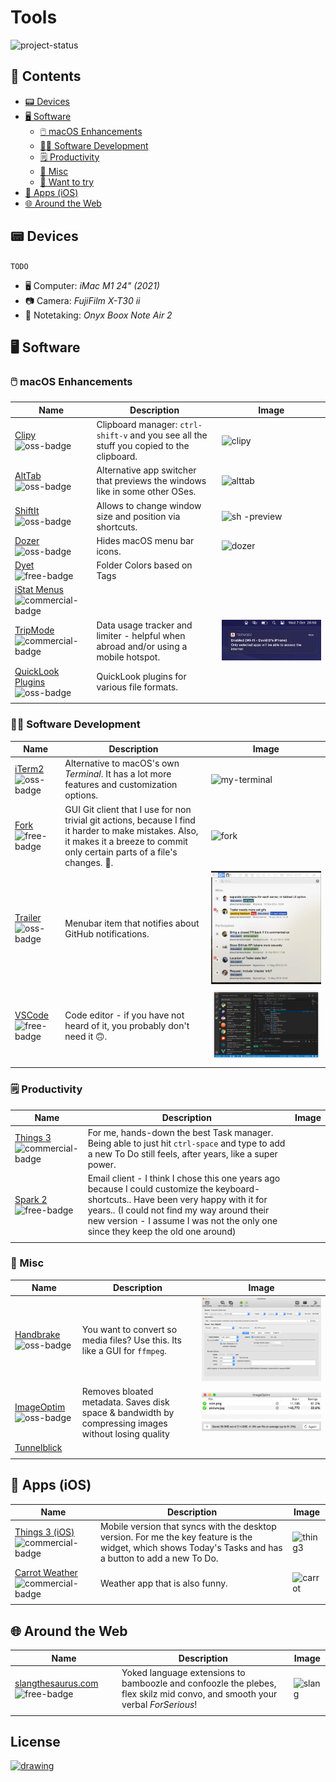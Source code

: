 
<!-- markdownlint-disable -->

<p align="center">
  <!-- github-banner-start -->
    <h1>Tools</h1>
  <!-- github-banner-end -->
</p>

<!-- markdownlint-restore -->

![project-status](https://img.shields.io/badge/Status-%20Under%20Construction-yellow.svg)
<!-- tag definitions -->
<!-- usage: ![mytag]  https://shields.io/badges -->

[oss-badge]: https://img.shields.io/badge/pricing-open--source-green
[free-badge]: https://img.shields.io/badge/pricing-free-yellow
[commercial-badge]: https://img.shields.io/badge/pricing-commercial-orange

<h2>📒 Contents</h2>

- [📟 Devices](#-devices)
- [🖥️ Software](#️-software)
  - [🖱️ macOS Enhancements](#️-macos-enhancements)
  - [🧑‍💻 Software Development](#-software-development)
  - [🗒️ Productivity](#️-productivity)
  - [🤖 Misc](#-misc)
  - [🤔 Want to try](#-want-to-try)
- [📱 Apps (iOS)](#-apps-ios)
- [🌐 Around the Web](#-around-the-web)

<!-- TODO: use more funny words https://www.slangthesaurus.com/synonyms/excited  -->

## 📟 Devices

`TODO`

- 🖥️ Computer: _iMac M1 24" (2021)_
- 📷 Camera: _FujiFilm X-T30 ii_
- 📓 Notetaking: _Onyx Boox Note Air 2_

## 🖥️ Software

### 🖱️ macOS Enhancements

<!-- TODO: check out https://github.com/jaywcjlove/awesome-mac  -->
<!-- ![macos-badge] -->

| Name                                                                                 | Description                                                                              | Image                                                                                                                                                                                                                                                                                            |
|--------------------------------------------------------------------------------------|------------------------------------------------------------------------------------------|--------------------------------------------------------------------------------------------------------------------------------------------------------------------------------------------------------------------------------------------------------------------------------------------------|
| [Clipy](https://github.com/Clipy/Clipy)          ![oss-badge]                        | Clipboard manager: `ctrl-shift-v` and you see all the stuff you copied to the clipboard. | ![clipy](https://camo.githubusercontent.com/31f607d2a5e474e8eae4fa4f8bf3a301339900534b6f63bd5e3f52a3c9d0517c/687474703a2f2f636c6970792d6170702e636f6d2f696d672f73637265656e73686f74312e706e67)                                                                                                   |
| [AltTab](https://github.com/lwouis/alt-tab-macos)![oss-badge]                        | Alternative app switcher that previews the windows like in some other OSes.              | ![alttab](https://alt-tab-macos.netlify.app/public/demo/frontpage.jpg)                                                                                                                                                                                                                           |
| [ShiftIt](https://github.com/fikovnik/ShiftIt)   ![oss-badge]                        | Allows to change window size and position via shortcuts.                                 | <div><img src="https://camo.githubusercontent.com/36e3010c2161e2ebafaac4dad0e49029bb3faa63913c34a0c350c2a0b0a86078/68747470733a2f2f7261772e6769746875622e636f6d2f66696b6f766e696b2f536869667449742f646576656c6f702f617274776f726b2f536869667449742e706e67" alt="sh -preview" width="100"/></div> |
| [Dozer](https://github.com/Mortennn/Dozer)       ![oss-badge]                        | Hides macOS menu bar icons.                                                              | ![dozer](https://github.com/Mortennn/Dozer/raw/master/Stuff/demo.gif)                                                                                                                                                                                                                            |
| [Dyet](https://inchman.gumroad.com/l/Dyet)              ![free-badge]                        | Folder Colors based on Tags                                                                         |                                                                                                                                                                                                                      |
| [iStat Menus](https://bjango.com/mac/istatmenus/) ![commercial-badge]                |                                                                                          |                                                                                                                                                                                                                                                                                                  |
| [TripMode](https://tripmode.ch)                  ![commercial-badge]                 | Data usage tracker and limiter - helpful when abroad and/or using a mobile hotspot.      | ![trip](./assets/automatically-connect.png.webp)                                                                                                                                                                                                                                                 |
| [QuickLook Plugins](https://github.com/sindresorhus/quick-look-plugins) ![oss-badge] | QuickLook plugins for various file formats.                                              |                                                                                                                                                                                                                                                                                                  |
|                                                                                      |                                                                                          |                                                                                                                                                                                                                                                                                                  |

<!-- | Apple Keychain                                    | Password manager by Apple.                                                          |                                                                                                                                                                                                                                                        | ![commercial-badge] |
| Apple HideMyEmail                                 | Apple's email privacy feature.                                                      |                                                                                                                                                                                                                                                        | ![commercial-badge] | -->

### 🧑‍💻 Software Development

| Name                                                             | Description                                                                                                                                                                              | Image                                                                                                           |
|------------------------------------------------------------------|------------------------------------------------------------------------------------------------------------------------------------------------------------------------------------------|-----------------------------------------------------------------------------------------------------------------|
| [iTerm2](https://iterm2.com)             ![oss-badge]            | Alternative to macOS's own _Terminal_. It has a lot more features and customization options.                                                                                             | ![my-terminal](https://github.com/MultifokalHirn/.dotfiles/assets/7870758/ec67770f-d335-44cc-b44a-1743c77e1bcf) |
| [Fork](https://git-fork.com)           ![free-badge]             | GUI Git client that I use for non trivial git actions, because I find it harder to make mistakes. Also, it makes it a breeze to commit only certain parts of a file's changes. :rocket:. | ![fork](https://git-fork.com/images/image1.jpg)                                                                 |
| [Trailer](https://ptsochantaris.github.io/trailer/) ![oss-badge] | Menubar item that notifies about GitHub notifications.                                                                                                                                   | <div><img src="assets/trailer.png" alt="sh -preview"/></div>                                                    |
| [VSCode](https://code.visualstudio.com) ![free-badge]            | Code editor - if you have not heard of it, you probably don't need it 🙃.                                                                                                                 | ![code](assets/vscode.png)                                                                                      |
|                                                                  |                                                                                                                                                                                          |                                                                                                                 |

### 🗒️ Productivity

| Name                                                            | Description                                                                                                                                                                                                                                                           | Image |
|-----------------------------------------------------------------|-----------------------------------------------------------------------------------------------------------------------------------------------------------------------------------------------------------------------------------------------------------------------|-------|
| [Things 3](https://culturedcode.com/things/)![commercial-badge] | For me, hands-down the best Task manager. Being able to just hit `ctrl-space` and type to add a new To Do still feels, after years, like a super power.                                                                                                               |       |
| [Spark 2](https://sparkmailapp.com/spark2)  ![free-badge]       | Email client - I think I chose this one years ago because I could customize the keyboard-shortcuts.. Have been very happy with it for years.. (I could not find my way around their new version - I assume I was not the only one since they keep the old one around) |       |
|                                                                 |                                                                                                                                                                                                                                                                       |       |

### 🤖 Misc

| Name                                             | Description                                                                                         | Image                                       |
|--------------------------------------------------|-----------------------------------------------------------------------------------------------------|---------------------------------------------|
| [Handbrake](https://handbrake.fr)  ![oss-badge]  | You want to convert so media files? Use this. Its like a GUI for `ffmpeg`.                          | ![handbrake](assets/handbrake.png)          |
| [ImageOptim](https://imageoptim.com)![oss-badge] | Removes bloated metadata. Saves disk space & bandwidth by compressing images without losing quality | ![imageoptim](assets/ImageOptim-app@2x.png) |
| [Tunnelblick](https://tunnelblick.net/)          |                                                                                                     |                                             |
|                                                  |                                                                                                     |                                             |

<!-- 
### 🤔 Want to try

| Name                                                                  | Description | Image |
|-----------------------------------------------------------------------|-------------|-------|
| [Iconology](https://github.com/liamrosenfeld/Iconology)  ![oss-badge] |             |       |
| [`tbls`](https://github.com/k1LoW/tbls)                               |             |       |
|                                                                       |             |       |  | --> 

## 📱 Apps (iOS)

| Name                                                                                    | Description                                                                                                                                              | Image                                                                                  |
|-----------------------------------------------------------------------------------------|----------------------------------------------------------------------------------------------------------------------------------------------------------|----------------------------------------------------------------------------------------|
| [Things 3 (iOS)](https://culturedcode.com/things/iphone/appstore/)  ![commercial-badge] | Mobile version that syncs with the desktop version. For me the key feature is the widget, which shows Today's Tasks and has a button to add a new To Do. | ![thing3](https://images.inc.com/uploaded_files/inlineimage/630x0/IMG_6356_57517.jpeg) |
| [Carrot Weather](https://www.meetcarrot.com/weather/)               ![commercial-badge] | Weather app that is also funny.                                                                                                                          | ![carrot](https://www.meetcarrot.com/weather/img/promo-bannerad.png)                   |
|                                                                                         |                                                                                                                                                          |                                                                                        |

<!--|            | Shortcuts     automation app. |       | ![ios] | -->

## 🌐 Around the Web

| Name                                                                              | Description                                                                                                                 | Image                                             |
|-----------------------------------------------------------------------------------|-----------------------------------------------------------------------------------------------------------------------------|---------------------------------------------------|
| [slangthesaurus.com](https://www.slangthesaurus.com/synonyms/tool)  ![free-badge] | Yoked language extensions to bamboozle and confoozle the plebes, flex skilz mid convo, and smooth your verbal _ForSerious_! | ![slang](https://www.slangthesaurus.com/logo.svg) |
|                                                                                   |

<!-- ### Home Improvement Tools

| Name   | Description           | Image | Tags |
|--------|-----------------------|-------|------|
| Tool 6 | Description of Tool 6 |       |      |
| Tool 7 | Description of Tool 7 |       |      |

### Gardening Tools

| Name   | Description           | Image | Tags |
|--------|-----------------------|-------|------|
| Tool 8 | Description of Tool 8 |       |      |
| Tool 9 | Description of Tool 9 |       |      |
-->
<!--

TODO/Ideas
- https://git.herrbischoff.com/awesome-macos-command-line/about/
- Add a section for "Tools I want to buy"
- Add a section for "Tools I have bought but don't use" (?)
- maybe create separate repo for stuff I like (so movies, music etc.)

funkengrooven
-->

<h2> License </h2>

<a href="https://creativecommons.org/publicdomain/zero/1.0/"> <img src="https://mirrors.creativecommons.org/presskit/buttons/88x31/png/cc-zero.png" alt="drawing" width="100"/></a>
<!-- <svg fill="none" viewBox="0 0 800 400" width="800" height="400" xmlns="https://www.w3.org/2000/svg">
  <foreignObject width="100%" height="100%">
    <div xmlns="http://www.w3.org/1999/xhtml">
      <style type="text/css">
        img[alt$="-preview"] {
            max-width: 250px;
            height: auto;
            align: center;
        }
        img[alt$="-badge"]{
          height: 15px;
          width: auto;
        }
      </style>
      <p></p>
    </div>
  </foreignObject>
</svg> -->

